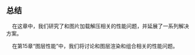 ## 总结

&nbsp;&nbsp;&nbsp;&nbsp;在这章中，我们研究了和图片加载解压相关的性能问题，并延展了一系列解决方案。

&nbsp;&nbsp;&nbsp;&nbsp;在第15章“图层性能”中，我们将讨论和图层渲染和组合相关的性能问题。